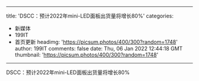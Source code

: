 
---
title: 'DSCC：预计2022年mini-LED面板出货量将增长80%'
categories: 
 - 新媒体
 - 199IT
 - 首页更新
headimg: 'https://picsum.photos/400/300?random=1748'
author: 199IT
comments: false
date: Thu, 06 Jan 2022 12:44:18 GMT
thumbnail: 'https://picsum.photos/400/300?random=1748'
---

<div>   
DSCC：预计2022年mini-LED面板出货量将增长80%  
</div>
            
